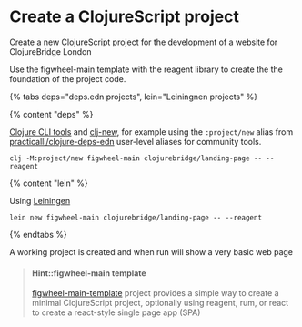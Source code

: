 # Create a ClojureScript project

Create a new ClojureScript project for the development of a website for ClojureBridge London

Use the figwheel-main template with the reagent library to create the the foundation of the project code.

{% tabs deps="deps.edn projects", lein="Leiningnen projects" %}

{% content "deps" %}

[Clojure CLI tools](https://practical.li/clojure/clojure-cli/) and [clj-new](https://github.com/seancorfield/clj-new), for example using the `:project/new` alias from [practicalli/clojure-deps-edn](https://practical.li/clojure/clojure-cli/install/community-tools.html) user-level aliases for community tools.
```shell
clj -M:project/new figwheel-main clojurebridge/landing-page -- --reagent
```


{% content "lein" %}

Using [Leiningen](https://github.com/technomancy/leiningen)

```shell
lein new figwheel-main clojurebridge/landing-page -- --reagent
```

{% endtabs %}


A working project is created and when run will show a very basic web page

> #### Hint::figwheel-main template
> [figwheel-main-template](https://github.com/bhauman/figwheel-main-template) project provides a simple way to create a minimal ClojureScript project, optionally using reagent, rum, or react to create a react-style single page app (SPA)
